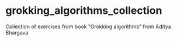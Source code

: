 # grokking_algorithms_collection
Collection of exercises from book "Grokking algorithms" from Aditya Bhargava
